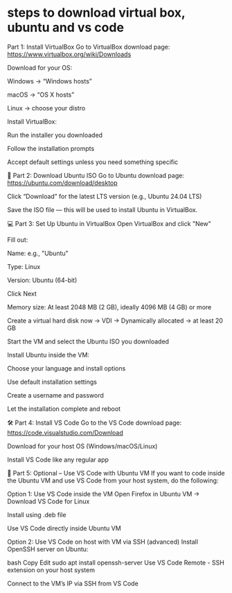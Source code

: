 # steps to download virtual box, ubuntu and vs code

Part 1: Install VirtualBox
Go to VirtualBox download page:
https://www.virtualbox.org/wiki/Downloads

Download for your OS:

Windows → “Windows hosts”

macOS → “OS X hosts”

Linux → choose your distro

Install VirtualBox:

Run the installer you downloaded

Follow the installation prompts

Accept default settings unless you need something specific

🐧 Part 2: Download Ubuntu ISO
Go to Ubuntu download page:
https://ubuntu.com/download/desktop

Click “Download” for the latest LTS version (e.g., Ubuntu 24.04 LTS)

Save the ISO file — this will be used to install Ubuntu in VirtualBox.

💻 Part 3: Set Up Ubuntu in VirtualBox
Open VirtualBox and click "New"

Fill out:

Name: e.g., "Ubuntu"

Type: Linux

Version: Ubuntu (64-bit)

Click Next

Memory size: At least 2048 MB (2 GB), ideally 4096 MB (4 GB) or more

Create a virtual hard disk now → VDI → Dynamically allocated → at least 20 GB

Start the VM and select the Ubuntu ISO you downloaded

Install Ubuntu inside the VM:

Choose your language and install options

Use default installation settings

Create a username and password

Let the installation complete and reboot

🛠️ Part 4: Install VS Code
Go to the VS Code download page:
https://code.visualstudio.com/Download

Download for your host OS (Windows/macOS/Linux)

Install VS Code like any regular app

🧩 Part 5: Optional – Use VS Code with Ubuntu VM
If you want to code inside the Ubuntu VM and use VS Code from your host system, do the following:

Option 1: Use VS Code inside the VM
Open Firefox in Ubuntu VM → Download VS Code for Linux

Install using .deb file

Use VS Code directly inside Ubuntu VM

Option 2: Use VS Code on host with VM via SSH (advanced)
Install OpenSSH server on Ubuntu:

bash
Copy
Edit
sudo apt install openssh-server
Use VS Code Remote - SSH extension on your host system

Connect to the VM’s IP via SSH from VS Code
